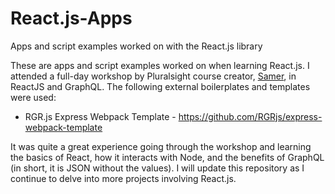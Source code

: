 # React.js-Apps
Apps and script examples worked on with the React.js library

These are apps and script examples worked on when learning React.js. I attended a full-day workshop by Pluralsight course creator, [Samer](https://www.pluralsight.com/authors/samer-buna), in ReactJS and GraphQL. The following external boilerplates and templates were used:

* RGR.js Express Webpack Template - https://github.com/RGRjs/express-webpack-template

It was quite a great experience going through the workshop and learning the basics of React, how it interacts with Node, and the benefits of GraphQL (in short, it is JSON without the values). I will update this repository as I continue to delve into more projects involving React.js. 
